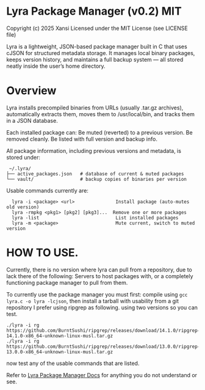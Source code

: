 # Lyra Package Manager (v0.2) MIT
Copyright (c) 2025 Xansi
Licensed under the MIT License (see LICENSE file)

Lyra is a lightweight, JSON-based package manager built in C that uses cJSON for structured metadata storage.
It manages local binary packages, keeps version history, and maintains a full backup system — all stored neatly inside the user’s home directory.

# Overview

Lyra installs precompiled binaries from URLs (usually .tar.gz archives), automatically extracts them, moves them to /usr/local/bin, and tracks them in a JSON database.

Each installed package can:
Be muted (reverted) to a previous version.
Be removed cleanly.
Be listed with full version and backup info.

All package information, including previous versions and metadata, is stored under:
```
 ~/.lyra/
├── active_packages.json   # database of current & muted packages
└── vault/                 # backup copies of binaries per version
```

Usable commands currently are:
```
  lyra -i <package> <url>               Install package (auto-mutes old version)
  lyra -rmpkg <pkg1> [pkg2] [pkg3]...  Remove one or more packages
  lyra -list                            List installed packages
  lyra -m <package>                     Mute current, switch to muted version
```

# HOW TO USE.
Currently, there is no version where lyra can pull from a repository, due to lack there of the following:
Servers to host packages with,
or a completely functioning package manager to pull from them.

To currently use the package manager you must first:
compile using `gcc lyra.c -o lyra -lcjson`, then install a tarball with usability from a git repository I prefer using ripgrep as following.
using two versions so you can test.

```
./lyra -i rg https://github.com/BurntSushi/ripgrep/releases/download/14.1.0/ripgrep-14.1.0-x86_64-unknown-linux-musl.tar.gz
./lyra -i rg https://github.com/BurntSushi/ripgrep/releases/download/13.0.0/ripgrep-13.0.0-x86_64-unknown-linux-musl.tar.gz
```

now test any of the usable commands that are listed.

Refer to [Lyra Package Manager Docs](https://docs.google.com/document/d/1OVEcteiQob15ftbCBXE5kjshAIQ0-OPxq-sOjcwaShY/edit?usp=sharing) for anything you do not understand or see.
